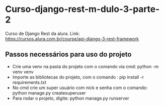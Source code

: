 # Curso-django-rest-m-dulo-3-parte-2
Curso de Django Rest da alura. Link: https://cursos.alura.com.br/course/api-django-3-rest-framework

## Passos necessários para uso do projeto
- Crie uma venv na pasta do projeto com o comando via cmd:  python -m venv venv
- Importe as bibliotecas do projeto, com o comando : pip install -r requirements.txt
- No cmd crie um super usuário com nick e senha com o comando: python manage.py createsuperuser
- Para rodar o projeto, digite: python manage.py runserver
